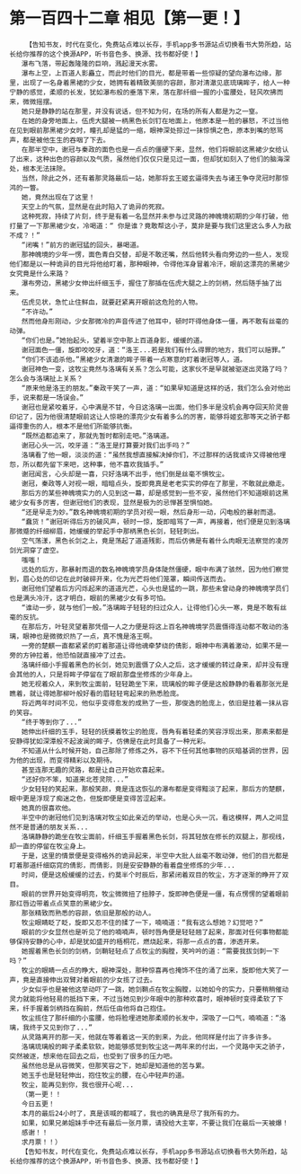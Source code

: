 # 第一百四十二章 相见【第一更！】
        【告知书友，时代在变化，免费站点难以长存，手机app多书源站点切换看书大势所趋，站长给你推荐的这个换源APP，听书音色多、换源、找书都好使！】
       瀑布飞落，带起轰隆隆的巨响，溅起漫天水雾。
       瀑布上空，上百道人影矗立，而此时他们的目光，都是带着一些惊疑的望向瀑布边缘，那里，出现了一名身着黑裙的少女，她拥有着精致美丽的容颜，那对清澈见底琉璃眸子，给人一种宁静的感觉，柔顺的长发，犹如瀑布般的垂落下来，落在那纤细一握的小蛮腰处，轻风吹拂而来，微微摇摆。
       她只是静静的站在那里，并没有说话，但不知为何，在场的所有人都是为之一窒。
       在她的身旁地面上，伍虎大腿被一柄黑色长剑钉在地面上，他原本是一脸的暴怒，不过当他在见到眼前那黑裙少女时，瞳孔却是猛的一缩，眼神深处掠过一抹惊惧之色，原本到嘴的怒骂声，都是被他生生的吞咽了下去。
       在那半空中，谢冠与秦政的面色也是一点点的僵硬下来，显然，他们将眼前这黑裙少女给认了出来，这种出色的容颜以及气质，虽然他们仅仅只是见过一面，但却犹如刻入了他们的脑海深处，根本无法抹除。
       当然，除此之外，还有着那灵路最后一站，她那将玄王姬玄逼得失去与诸王争夺灵冠时那惊鸿的一瞥。
       她，竟然出现在了这里！
       天空上的气氛，显然是在此时陷入了诡异的死寂。
       这种死寂，持续了片刻，终于是有着一名显然并未参与过灵路的神魄境初期的少年打破，他打量了一下那黑裙少女，冷喝道：“ 你是谁？竟敢帮这小子，莫非是要与我们这里这么多人为敌不成？！”
       “闭嘴！”前方的谢冠猛的回头，暴喝道。
       那神魄境的少年一愣，面色青白交替，却是不敢还嘴，然后他转头看向旁边的一些人，发现他们都是以一种诡异的目光将他给盯着，那种眼神，令得他浑身冒着冷汗，眼前这漂亮的黑裙少女究竟是什么来路？
       瀑布旁边，黑裙少女伸出纤细玉手，握住了那插在伍虎大腿之上的剑柄，然后随手抽了出来。
       伍虎见状，急忙止住鲜血，就要赶紧离开眼前这危险的人物。
       “不许动。”
       然而他身形刚动，少女那微冷的声音传进了他耳中，顿时吓得他身体一僵，再不敢有丝毫的动弹。
       “你们也是。”她抬起头，望着半空中那上百道身影，缓缓的道。
       谢冠面色一僵，旋即咬咬牙，道：“洛王...若是我们有什么得罪的地方，我们可以赔罪。”
       “你们不该追杀他。”黑裙少女清澈的眸子带着一点寒意的盯着谢冠等人，道。
       谢冠神色一变，这牧尘竟然与洛璃有关系？怎么可能，这家伙不是早就被驱逐出灵路了吗？怎么会与洛璃扯上关系？
       “原来他是洛王的朋友。”秦政干笑了一声，道：“如果早知道是这样的话，我们怎么会对他出手，说来都是一场误会。”
       谢冠也是紧咬着牙，心中满是不甘，今日这洛璃一出面，他们多半是没机会再夺回天阶灵兽印记了，因为他很清楚眼前这让人惊艳的漂亮少女有着多么的厉害，能够将姬玄那等天之骄子都逼得重伤的人，根本不是他们所能够抗衡。
       “既然追都追来了，那就先暂时都别走吧。”洛璃道。
       谢冠心头一沉，咬牙道：“洛王是打算要对我们出手吗？”
       洛璃看了他一眼，淡淡的道：“虽然我想直接解决掉你们，不过那样的话我或许又得被他埋怨，所以都先留下来吧，这种事，他不喜欢我插手。”
       谢冠闻言，心头却是一喜，只好洛璃不出手，他们倒是丝毫不惧牧尘。
       谢冠，秦政等人对视一眼，暗暗点头，旋即竟真是老老实实的停在了那里，不敢就此撤走。
       那后方的某些神魄境实力的人见到这一幕，却是感觉到一些不安，虽然他们不知道眼前这黑裙少女有多厉害，但谢冠他们的表现，显然是极为的忌惮甚至惧怕她。
       “还是早走为妙。”数名神魄境初期的学员对视一眼，然后身形一动，闪电般的暴射而退。
       “蠢货！”谢冠听得后方的破风声，顿时一惊，旋即暗骂了一声，再接着，他们便是见到洛璃那微蹙的纤细柳眉，她缓缓的举起手中那柄黑色长剑，轻轻刺出。
       空气荡漾，黑色长剑之上，竟是荡起了道道残影，而后仿佛是有着什么肉眼无法察觉的凌厉剑光洞穿了虚空。
       嗤嗤！
       远处的后方，那暴射而退的数名神魄境学员身体陡然僵硬，眼中布满了骇然，因为他们察觉到，眉心处的印记在此时破碎开来，化为光芒将他们笼罩，瞬间传送而去。
       谢冠他们望着后方闪烁起来的道道光芒，心头也是猛的一跳，那些未曾动身的神魄境学员们也是满头冷汗，这才明白，眼前的黑裙少女有多可怕。
       “谁动一步，就与他们一般。”洛璃眸子轻轻的扫过众人，让得他们心头一寒，竟是不敢有丝毫的反抗。
       在那后方，叶轻灵望着那凭借一人之力便是将这上百名神魄境学员震慑得连动都不敢动的洛璃，眼神也是微微炽热了一点，真不愧是洛王啊。
       一旁的楚麒一直都紧紧的盯着那道让得他魂牵梦绕的倩影，眼神中布满着激动，如果不是一旁的方钟拉着，他恐怕就直接冲了过去。
       洛璃纤细小手握着黑色的长剑，她见到震慑了众人之后，这才缓缓的转过身来，却并没有理会其他的人，只是将眸子停留在了眼前那盘坐修炼的少年身上。
       她无视着众人，来到牧尘面前，轻轻跪坐下来，琉璃般的眸子便是这般静静的看着那张光是瞧着，就让得她那柳叶般好看的眉轻轻弯起来的熟悉脸庞。
       将近两年时间不见，他似乎变得愈发的成熟了一些，那俊逸的脸庞上，依旧是挂着一抹从容的笑容。
       “终于等到你了...”
       她伸出纤细的玉手，轻轻的抚摸着牧尘的脸庞，唇角有着轻柔的笑容浮现出来，那素来都是安静得犹如深潭般不起波澜的眸子，仿佛是在此时具备了一种光彩。
       不知道从什么时候开始，自己那除了修炼之外，容不下任何其他事物的灰暗基调的世界，因为他的出现，而变得精彩以及期待。
       甚至连那无趣的灵路，都是让自己开始欢喜起来。
       “还好你不笨，知道来北苍灵院...”
       少女轻轻的笑起来，那般笑颜，竟是连这恢弘的瀑布都是变得黯淡了起来，那后方的楚麒，眼中更是浮现了痴迷之色，但旋即便是变得苦涩起来。
       她真的很喜欢他。
       半空中的谢冠他们见到洛璃对牧尘如此亲近的举动，也是心头一沉，看这模样，两人之间显然不是普通的朋友关系...
       洛璃静静的跪坐在牧尘面前，纤细玉手握着黑色长剑，将其轻放在修长的双腿上，那视线，却一直的停留在牧尘身上。
       于是，这里的情景便是变得格外的诡异起来，半空中大批人丝毫不敢动弹，他们的目光都是盯着那道纤细窈窕的倩影，而倩影，则是安安静静的看着盘坐修炼的少年...
       时间，便是这般缓缓的过去，约莫半个时辰后，那紧闭着双目的牧尘，方才逐渐的睁开了双目。
       眼前的世界开始变得明亮，牧尘微微扭了扭脖子，旋即神色便是一僵，有点愣愣的望着眼前那红唇边带着点点笑意的黑裙少女。
       那张精致而熟悉的容颜，依旧是那般的动人。
       牧尘眼睛眨了眨，旋即又忍不住的揉了一下，喃喃道：“我有这么想她？幻觉吧？”
       眼前的少女显然也是听见了他的喃喃声，顿时唇角便是轻轻翘了起来，那面对任何事物都能够保持安静的心中，却是犹如盛开的梧桐花，燃烧起来，将那一点点的喜，渗透开来。
       她握着黑色长剑的剑柄，剑鞘轻轻点了点牧尘的胸膛，笑吟吟的道：“需要我拔剑刺一下吗？”
       牧尘的眼睛一点点的睁大，眼神深处，那种惊喜再也掩饰不住的涌了出来，旋即他大笑了一声，竟是直接伸出双臂对着眼前的少女揽了过去。
       少女似乎也是被他这举动吓了一跳，她剑鞘点在牧尘胸膛，以她如今的实力，只要稍稍催动灵力就能将他轻易的抵挡下来，不过当她见到少年眼中的那种欢喜时，眼神顿时变得柔软了下来，纤手握着剑柄挡在胸前，然后任由他将自己抱住。
       牧尘揽住了那纤细的小蛮腰，他将脸埋进她那柔顺的长发中，深吸了一口气，喃喃道：“洛璃，我终于又见到你了...”
       从灵路离开的那一天，他就在等着着这一天的到来，为此，他同样是付出了许多许多。
       洛璃琉璃般的眸子柔柔软软，她能够感觉到牧尘这一两年来的付出，一个灵路中天之骄子，突然被逐，想来他在回去之后，也受到了很多的压力吧。
       虽然他总是从容微笑，但那笑容之下，她却是知道他的苦与累。
       她玉手也是轻轻伸出，抱住牧尘的腰，在心中轻声的道。
       牧尘，能再见到你，我也很开心呢...
       （第一更！！
       今日五更！
       本月的最后24小时了，真是该喊的都喊了，我也的确真是尽了我所有的力。
       如果，如果兄弟姐妹手中还有最后一张月票，请投给大主宰，不要让我们在最后一天被爆！
       感谢！！
       求月票！！）
       【告知书友，时代在变化，免费站点难以长存，手机app多书源站点切换看书大势所趋，站长给你推荐的这个换源APP，听书音色多、换源、找书都好使！】